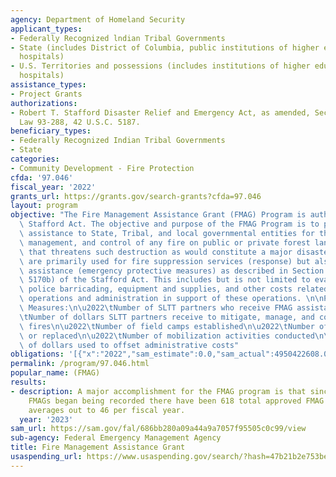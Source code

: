 ```yaml
---
agency: Department of Homeland Security
applicant_types:
- Federally Recognized lndian Tribal Governments
- State (includes District of Columbia, public institutions of higher education and
  hospitals)
- U.S. Territories and possessions (includes institutions of higher education and
  hospitals)
assistance_types:
- Project Grants
authorizations:
- Robert T. Stafford Disaster Relief and Emergency Act, as amended, Section 420, Public
  Law 93-288, 42 U.S.C. 5187.
beneficiary_types:
- Federally Recognized Indian Tribal Governments
- State
categories:
- Community Development - Fire Protection
cfda: '97.046'
fiscal_year: '2022'
grants_url: https://grants.gov/search-grants?cfda=97.046
layout: program
objective: "The Fire Management Assistance Grant (FMAG) Program is authorized by the\
  \ Stafford Act. The objective and purpose of the FMAG Program is to provide supplemental\
  \ assistance to State, Tribal, and local governmental entities for the mitigation,\
  \ management, and control of any fire on public or private forest land or grassland\
  \ that threatens such destruction as would constitute a major disaster. The funds\
  \ are primarily used for fire suppression services (response) but also for essential\
  \ assistance (emergency protective measures) as described in Section 403 (42 U.S.C.\
  \ 5170b) of the Stafford Act. This includes but is not limited to evacuation, sheltering,\
  \ police barricading, equipment and supplies, and other costs related to fire suppression\
  \ operations and administration in support of these operations. \n\nPerformance\
  \ Measures:\n\u2022\tNumber of SLTT partners who receive FMAG assistance\n\u2022\
  \tNumber of dollars SLTT partners receive to mitigate, manage, and control FMAG-Declared\
  \ fires\n\u2022\tNumber of field camps established\n\u2022\tNumber of tools repaired\
  \ or replaced\n\u2022\tNumber of mobilization activities conducted\n\u2022\tNumber\
  \ of dollars used to offset administrative costs"
obligations: '[{"x":"2022","sam_estimate":0.0,"sam_actual":4950422608.0,"usa_spending_actual":88971114.07},{"x":"2023","sam_estimate":101000000.0,"sam_actual":0.0,"usa_spending_actual":107266387.14},{"x":"2024","sam_estimate":101000000.0,"sam_actual":0.0,"usa_spending_actual":-9652.7}]'
permalink: /program/97.046.html
popular_name: (FMAG)
results:
- description: A major accomplishment for the FMAG program is that since 2010 when
    FMAGs began being recorded there have been 618 total approved FMAG declarations  which
    averages out to 46 per fiscal year.
  year: '2023'
sam_url: https://sam.gov/fal/686bb280a09a44a9a7057f95505c0c99/view
sub-agency: Federal Emergency Management Agency
title: Fire Management Assistance Grant
usaspending_url: https://www.usaspending.gov/search/?hash=47b21b2e753bec9023e8f6c7627e97d0
---
```

